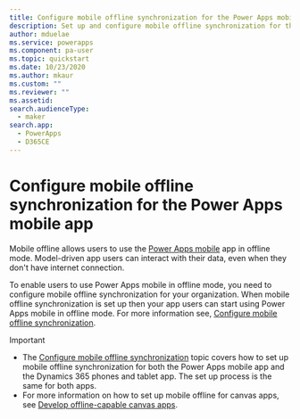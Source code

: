 ```yaml
---
title: Configure mobile offline synchronization for the Power Apps mobile app | Microsoft Docs
description: Set up and configure mobile offline synchronization for the Power Apps mobile app
author: mduelae
ms.service: powerapps
ms.component: pa-user
ms.topic: quickstart
ms.date: 10/23/2020
ms.author: mkaur
ms.custom: ""
ms.reviewer: ""
ms.assetid: 
search.audienceType: 
  - maker
search.app: 
  - PowerApps
  - D365CE
---
```


# Configure mobile offline synchronization for the Power Apps mobile app

Mobile offline allows users to use the [Power Apps mobile](https://powerapps.microsoft.com/downloads/) app in offline mode. Model-driven app users can interact with their data, even when they don't have internet connection. 

To enable users to use Power Apps mobile in offline mode, you need to configure mobile offline synchronization for your organization. When mobile offline synchronization is set up then your app users can start using Power Apps mobile in offline mode. For more information see,  [Configure mobile offline synchronization](https://docs.microsoft.com/dynamics365/mobile-app/preview-setup-mobile-offline).

> [!IMPORTANT]
> - The [Configure mobile offline synchronization](https://docs.microsoft.com/dynamics365/mobile-app/preview-setup-mobile-offline) topic covers how to set up mobile offline synchronization for both the Power Apps mobile app and the Dynamics 365 phones and tablet app. The set up process is the same for both apps. 
> - For more information on how to set up mobile offline for canvas apps, see [Develop offline-capable canvas apps](https://docs.microsoft.com/powerapps/maker/canvas-apps/offline-apps).
